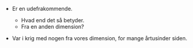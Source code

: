 - Er en udefrakommende. 
	- Hvad end det så betyder.
	- Fra en anden dimension?

- Var i krig med nogen fra vores dimension, for mange årtusinder siden.